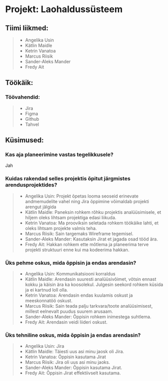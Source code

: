 # Projekt: Laohaldussüsteem
## Tiimi liikmed:
> * Angelika Usin
> * Kätlin Maidle
> * Ketrin Vanatoa
> * Marcus Riisik
> * Sander-Aleks Mander
> * Fredy Ait

## Töökäik:
### Töövahendid: 
> * Jira
> * Figma
> * Github
> * Tahvel

## Küsimused:
### Kas aja planeerimine vastas tegelikkusele?
Jah
### Kuidas rakendad selles projektis õpitut järgmistes arendusprojektides?
> * Angelika Usin: Projekt õpetas looma seoseid erinevate andmemudelite vahel ning Jira õppimine võimaldab projekti arengut jälgida
> * Kätlin Maidle: Paneksin rohkem rõhku projektis analüüsimisele, et hiljem oleks lihtsam projektiga edasi liikuda.
> * Ketrin Vanatoa: Ma prooviksin seletada rohkem töökäike lahti, et oleks lihtsam projekte valmis teha.
> * Marcus Riisik: Sain targemaks Wireframe tegemisel.
> * Sander-Aleks Mander: Kasutaksin Jirat et jagada osad tööd ära.
> * Fredy Ait: Hakkan rohkem ette mõtlema ja planeerima terve projekti struktuuri enne kui ma kodeerima hakkan.
### Üks pehme oskus, mida õppisin ja endas arendasin?
> * Angelika Usin: Kommunikatsiooni korraldus
> * Kätlin Maidle: Arendasin suuresti analüüsivõimet, võtsin ennast kokku ja käisin ära ka koosolekul. Julgesin seekord rohkem küsida ja ei kartnud loll olla.
> * Ketrin Vanatoa: Arendasin endas kuulamis oskust ja meeskonnatöö oskust.
> * Marcus Riisik: Sain teada palju tarkvara/toote analüüsimisest, millest eelnevalt puudus suurem arusaam.
> * Sander-Aleks Mander: Õppisin rohkem inimestega suhtlema.
> * Fredy Ait: Arendasin veidi liideri oskust.
### Üks tehniline oskus, mida õppisin ja endas arendasin?
> * Angelika Usin: Jira
> * Kätlin Maidle: Täiesti uus asi minu jaosk oli Jira.
> * Ketrin Vanatoa: Õppisin kasutama Jirat
> * Marcus Riisik: Jira oli uus asi minu jaoks.
> * Sander-Aleks Mander: Õppisin kasutama Jirat. 
> * Fredy Ait: Õppisin Jirat effektiivselt kasutama.

